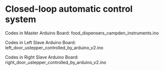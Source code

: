 # Closed-loop automatic control system

Codes in Master Arduino Board: food_dispensers_campden_instruments.ino

Codes in Left Slave Arduino Board: left_door_ustepper_controlled_by_arduino_v2.ino

Codes in Right Slave Arduino Board: right_door_ustepper_controlled_by_arduino_v2.ino



                               
